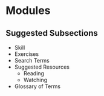 # Modules


## Suggested Subsections

- Skill
- Exercises
- Search Terms
- Suggested Resources
  - Reading
  - Watching
- Glossary of Terms
